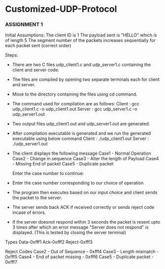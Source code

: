 # Customized-UDP-Protocol
### ASSIGNMENT 1 

Initial Assumptions: 
The client ID is 1 
The payload sent is "HELLO" which is of length 5
The segment number of the packets increases sequentially for each packet sent (correct order)

Steps:
* There are two C files udp_client1.c and udp_server1.c containing the client and server code.
* The files are compiled by opening two separate terminals each for client and server.
* Move to the directory containing the files using cd command.
* The command used for compilation are as follows:
	Client : gcc udp_client1.c -o udp_client1.out
	Server : gcc udp_server1.c -o udp_server1.out
* Two output files udp_client1.out and udp_server1.out are generated.
* After compilation executable is generated and we run the generated executable using below command
	Client : ./udp_client1.out
	Server : ./udp_server1.out
* The client displays the following message 
	Case1 - Normal Operation
	Case2 - Change in sequence
	Case3 - Alter the length of Payload
	Case4 - Missing End of packet
	Case5 - Duplicate packet

	Enter the case number to continue:

* Enter the case number corresponding to our choice of operation
* The program then executes based on our input choice and client sends the packet to the server.
* The server sends back ACK if received correctly or sends reject code incase of errors.
* If the server doesnot respond within 3 seconds the packet is resent upto 3 times after which an error message "Server does not respond" is displayed. (This is tested by closing the server terminal)

Types
Data-0xfff1
Ack-0xfff2
Reject-0xfff3

Reject Codes
Case2 - Out of Sequence - 0xfff4
Case3 - Length mismatch - 0xfff5
Case4 - End of packet missing - 0xfff6
Case5 - Duplicate packet - 0xfff7
